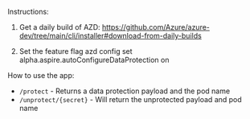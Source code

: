 
Instructions:

1. Get a daily build of AZD:
https://github.com/Azure/azure-dev/tree/main/cli/installer#download-from-daily-builds


2. Set the feature flag
azd config set alpha.aspire.autoConfigureDataProtection on

How to use the app:
 
- `/protect` - Returns a data protection payload and the pod name
- `/unprotect/{secret}` - Will return the unprotected payload and pod name
 
